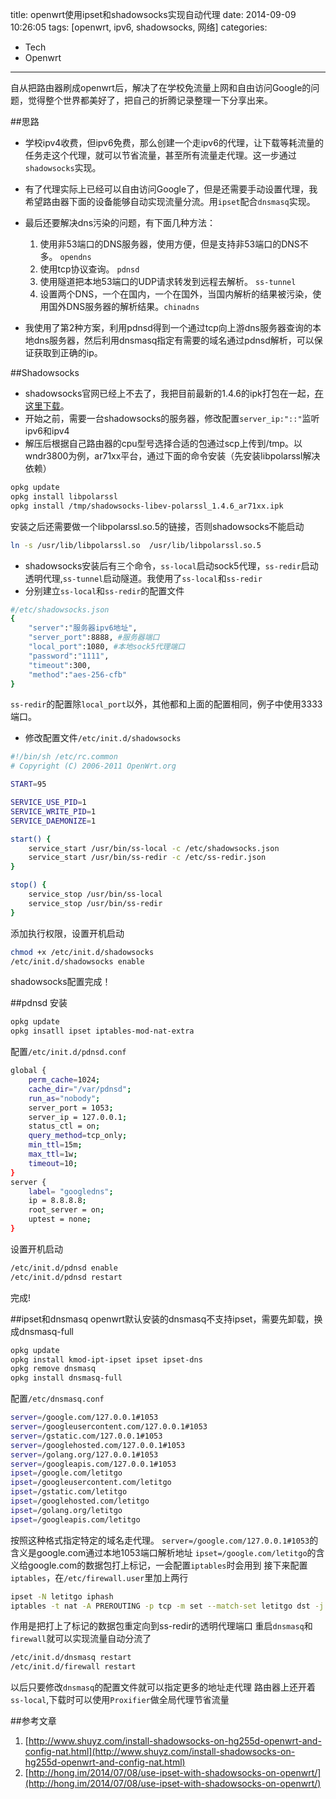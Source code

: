 title: openwrt使用ipset和shadowsocks实现自动代理
date: 2014-09-09 10:26:05
tags: [openwrt, ipv6, shadowsocks, 网络]
categories:
- Tech
- Openwrt
---
自从把路由器刷成openwrt后，解决了在学校免流量上网和自由访问Google的问题，觉得整个世界都美好了，把自己的折腾记录整理一下分享出来。   
<!--more-->
##思路  

- 学校ipv4收费，但ipv6免费，那么创建一个走ipv6的代理，让下载等耗流量的任务走这个代理，就可以节省流量，甚至所有流量走代理。这一步通过`shadowsocks`实现。  

- 有了代理实际上已经可以自由访问Google了，但是还需要手动设置代理，我希望路由器下面的设备能够自动实现流量分流。用`ipset`配合`dnsmasq`实现。
- 最后还要解决dns污染的问题，有下面几种方法：
	1. 使用非53端口的DNS服务器，使用方便，但是支持非53端口的DNS不多。 `opendns`
	2. 使用tcp协议查询。 `pdnsd`
	3. 使用隧道把本地53端口的UDP请求转发到远程去解析。 `ss-tunnel`
	4. 设置两个DNS，一个在国内，一个在国外，当国内解析的结果被污染，使用国外DNS服务器的解析结果。`chinadns` 

- 我使用了第2种方案，利用pdnsd得到一个通过tcp向上游dns服务器查询的本地dns服务器，然后利用dnsmasq指定有需要的域名通过pdnsd解析，可以保证获取到正确的ip。

##Shadowsocks
- shadowsocks官网已经上不去了，我把目前最新的1.4.6的ipk打包在一起，[在这里下载](/files/shdowsocks_1.4.6.zip)。
- 开始之前，需要一台shadowsocks的服务器，修改配置`server_ip:"::"`监听ipv6和ipv4
- 解压后根据自己路由器的cpu型号选择合适的包通过scp上传到/tmp。以wndr3800为例，ar71xx平台，通过下面的命令安装（先安装libpolarssl解决依赖）
```bash
opkg update
opkg install libpolarssl
opkg install /tmp/shadowsocks-libev-polarssl_1.4.6_ar71xx.ipk
```
安装之后还需要做一个libpolarssl.so.5的链接，否则shadowsocks不能启动
```bash
ln -s /usr/lib/libpolarssl.so  /usr/lib/libpolarssl.so.5
```
- shadowsocks安装后有三个命令，`ss-local`启动sock5代理，`ss-redir`启动透明代理,`ss-tunnel`启动隧道。我使用了`ss-local`和`ss-redir`
- 分别建立`ss-local`和`ss-redir`的配置文件
```bash
#/etc/shadowsocks.json
{
    "server":"服务器ipv6地址", 
    "server_port":8888, #服务器端口 
    "local_port":1080, #本地sock5代理端口
    "password":"1111",
    "timeout":300,
    "method":"aes-256-cfb"
}
```
`ss-redir`的配置除`local_port`以外，其他都和上面的配置相同，例子中使用3333端口。
- 修改配置文件`/etc/init.d/shadowsocks`
```bash
#!/bin/sh /etc/rc.common
# Copyright (C) 2006-2011 OpenWrt.org

START=95

SERVICE_USE_PID=1
SERVICE_WRITE_PID=1
SERVICE_DAEMONIZE=1

start() {
    service_start /usr/bin/ss-local -c /etc/shadowsocks.json
	service_start /usr/bin/ss-redir -c /etc/ss-redir.json
}

stop() {
    service_stop /usr/bin/ss-local
	service_stop /usr/bin/ss-redir
}
```
添加执行权限，设置开机启动
```bash
chmod +x /etc/init.d/shadowsocks
/etc/init.d/shadowsocks enable
```
shadowsocks配置完成！

##pdnsd
安装
```bash
opkg update
opkg insatll ipset iptables-mod-nat-extra
```
配置`/etc/init.d/pdnsd.conf`
```bash
global {
    perm_cache=1024;
    cache_dir="/var/pdnsd";
    run_as="nobody";
    server_port = 1053;   
    server_ip = 127.0.0.1; 
    status_ctl = on;
    query_method=tcp_only;
    min_ttl=15m;
    max_ttl=1w;
    timeout=10;
}
server {
    label= "googledns"; 
    ip = 8.8.8.8;
    root_server = on;
    uptest = none; 
}
```
设置开机启动
```bash
/etc/init.d/pdnsd enable
/etc/init.d/pdnsd restart
```
完成!

##ipset和dnsmasq
openwrt默认安装的dnsmasq不支持ipset，需要先卸载，换成dnsmasq-full
```bash
opkg update
opkg install kmod-ipt-ipset ipset ipset-dns
opkg remove dnsmasq
opkg install dnsmasq-full
```
配置`/etc/dnsmasq.conf`
```bash
server=/google.com/127.0.0.1#1053
server=/googleusercontent.com/127.0.0.1#1053
server=/gstatic.com/127.0.0.1#1053
server=/googlehosted.com/127.0.0.1#1053
server=/golang.org/127.0.0.1#1053
server=/googleapis.com/127.0.0.1#1053
ipset=/google.com/letitgo
ipset=/googleusercontent.com/letitgo
ipset=/gstatic.com/letitgo
ipset=/googlehosted.com/letitgo
ipset=/golang.org/letitgo
ipset=/googleapis.com/letitgo
```
按照这种格式指定特定的域名走代理。
`server=/google.com/127.0.0.1#1053`的含义是google.com通过本地1053端口解析地址
`ipset=/google.com/letitgo`的含义给google.com的数据包打上标记，一会配置`iptables`时会用到
接下来配置`iptables`，在`/etc/firewall.user`里加上两行
```bash
ipset -N letitgo iphash
iptables -t nat -A PREROUTING -p tcp -m set --match-set letitgo dst -j REDIRECT --to-port 3333
```
作用是把打上了标记的数据包重定向到ss-redir的透明代理端口
重启`dnsmasq`和`firewall`就可以实现流量自动分流了
```bash
/etc/init.d/dnsmasq restart
/etc/init.d/firewall restart
```
以后只要修改`dnsmasq`的配置文件就可以指定更多的地址走代理
路由器上还开着 `ss-local`,下载时可以使用`Proxifier`做全局代理节省流量

##参考文章
1. [http://www.shuyz.com/install-shadowsocks-on-hg255d-openwrt-and-config-nat.html](http://www.shuyz.com/install-shadowsocks-on-hg255d-openwrt-and-config-nat.html)
2. [http://hong.im/2014/07/08/use-ipset-with-shadowsocks-on-openwrt/](http://hong.im/2014/07/08/use-ipset-with-shadowsocks-on-openwrt/)

